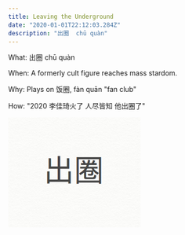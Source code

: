 ```yaml
---
title: Leaving the Underground
date: "2020-01-01T22:12:03.284Z"
description: "出圈  chū quàn"
---
```


What: 出圈 chū quàn

When: A formerly cult figure reaches mass stardom.

Why: Plays on 饭圈, fàn quān "fan club" 

How: "2020 李佳琦火了 人尽皆知 他出圈了"

![Chinese Salty Egg](./1.png)
